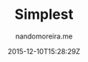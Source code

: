 ---
title: "Simplest"
github: https://github.com/nandomoreirame/simplest
demo: http://nandomoreira.me/simplest/
author: nandomoreira.me

ssg:
  - Jekyll
cms:
  - No Cms
date: 2015-12-10T15:28:29Z
github_branch: master
description: "💎 Simple and beautiful Jekyll theme"
---